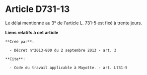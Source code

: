 # Article D731-13

Le délai mentionné au 3° de l'article L. 731-5 est fixé à trente jours.

**Liens relatifs à cet article**

	**Créé par**:

	  - Décret n°2013-800 du 2 septembre 2013 - art. 3

	**Cite**:

	  - Code du travail applicable à Mayotte. - art. L731-5
